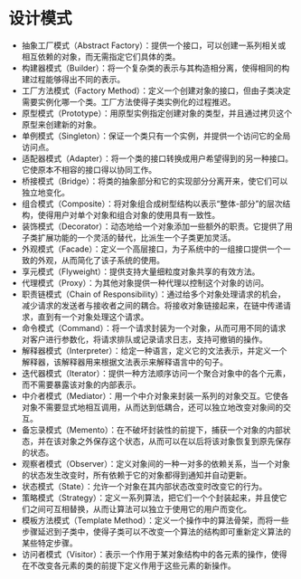 # 设计模式

* 抽象工厂模式（Abstract Factory）：提供一个接口，可以创建一系列相关或相互依赖的对象，而无需指定它们具体的类。
* 构建器模式（Builder）：将一个复杂类的表示与其构造相分离，使得相同的构建过程能够得出不同的表示。
* 工厂方法模式（Factory Method）：定义一个创建对象的接口，但由子类决定需要实例化哪一个类。工厂方法使得子类实例化的过程推迟。
* 原型模式（Prototype）：用原型实例指定创建对象的类型，并且通过拷贝这个原型来创建新的对象。
* 单例模式（Singleton）：保证一个类只有一个实例，并提供一个访问它的全局访问点。
* 适配器模式（Adapter）：将一个类的接口转换成用户希望得到的另一种接口。它使原本不相容的接口得以协同工作。
* 桥接模式（Bridge）：将类的抽象部分和它的实现部分分离开来，使它们可以独立地变化。
* 组合模式（Composite）：将对象组合成树型结构以表示“整体-部分”的层次结构，使得用户对单个对象和组合对象的使用具有一致性。
* 装饰模式（Decorator）：动态地给一个对象添加一些额外的职责。它提供了用子类扩展功能的一个灵活的替代，比派生一个子类更加灵活。
* 外观模式（Facade）：定义一个高层接口，为子系统中的一组接口提供一个一致的外观，从而简化了该子系统的使用。
* 享元模式（Flyweight）：提供支持大量细粒度对象共享的有效方法。
* 代理模式（Proxy）：为其他对象提供一种代理以控制这个对象的访问。
* 职责链模式（Chain of Responsibility）：通过给多个对象处理请求的机会，减少请求的发送者与接收者之间的耦合。将接收对象链接起来，在链中传递请求，直到有一个对象处理这个请求。
* 命令模式（Command）：将一个请求封装为一个对象，从而可用不同的请求对客户进行参数化，将请求排队或记录请求日志，支持可撤销的操作。
* 解释器模式（Interpreter）：给定一种语言，定义它的文法表示，并定义一个解释器，该解释器用来根据文法表示来解释语言中的句子。
* 迭代器模式（Iterator）：提供一种方法顺序访问一个聚合对象中的各个元素，而不需要暴露该对象的内部表示。
* 中介者模式（Mediator）：用一个中介对象来封装一系列的对象交互。它使各对象不需要显式地相互调用，从而达到低耦合，还可以独立地改变对象间的交互。
* 备忘录模式（Memento）：在不破坏封装性的前提下，捕获一个对象的内部状态，并在该对象之外保存这个状态，从而可以在以后将该对象恢复到原先保存的状态。
* 观察者模式（Observer）：定义对象间的一种一对多的依赖关系，当一个对象的状态发生改变时，所有依赖于它的对象都得到通知并自动更新。
* 状态模式（State）：允许一个对象在其内部状态改变时改变它的行为。
* 策略模式（Strategy）：定义一系列算法，把它们一个个封装起来，并且使它们之间可互相替换，从而让算法可以独立于使用它的用户而变化。
* 模板方法模式（Template Method）：定义一个操作中的算法骨架，而将一些步骤延迟到子类中，使得子类可以不改变一个算法的结构即可重新定义算法的某些特定步骤。
* 访问者模式（Visitor）：表示一个作用于某对象结构中的各元素的操作，使得在不改变各元素的类的前提下定义作用于这些元素的新操作。